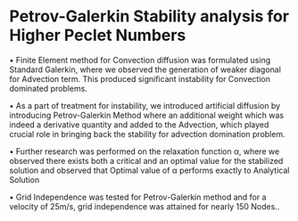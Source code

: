 # Petrov-Galerkin Stability analysis for Higher Peclet Numbers

• Finite Element method for Convection diffusion was formulated using Standard Galerkin, where we observed the generation of weaker diagonal for Advection term. This produced significant instability for Convection dominated problems.

• As a part of treatment for instability, we introduced artificial diffusion by introducing Petrov-Galerkin Method where an additional weight which was indeed a derivative quantity and added to the Advection, which played crucial role in bringing back the stability for advection domination problem.

• Further research was performed on the relaxation function α, where we observed there exists both a critical and an optimal value for the stabilized solution and observed that Optimal value of α performs exactly to Analytical Solution

• Grid Independence was tested for Petrov-Galerkin method and for a velocity of 25m/s, grid independence was attained for nearly 150 Nodes.. 
